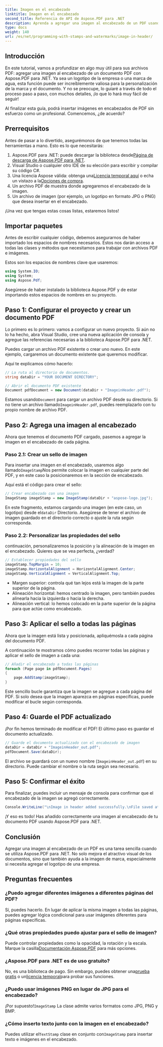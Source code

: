 ```yaml
---
title: Imagen en el encabezado
linktitle: Imagen en el encabezado
second_title: Referencia de API de Aspose.PDF para .NET
description: Aprenda a agregar una imagen al encabezado de un PDF usando Aspose.PDF para .NET en este tutorial paso a paso.
type: docs
weight: 140
url: /es/net/programming-with-stamps-and-watermarks/image-in-header/
---
```

## Introducción

En este tutorial, vamos a profundizar en algo muy útil para sus archivos PDF: agregar una imagen al encabezado de un documento PDF con Aspose.PDF para .NET. Ya sea un logotipo de la empresa o una marca de agua, esta función puede ser increíblemente valiosa para la personalización de la marca y el documento. Y no se preocupe, lo guiaré a través de todo el proceso paso a paso, con muchos detalles, ¡lo que lo hará muy fácil de seguir!

Al finalizar esta guía, podrá insertar imágenes en encabezados de PDF sin esfuerzo como un profesional. Comencemos, ¿de acuerdo?

## Prerrequisitos

Antes de pasar a lo divertido, asegurémonos de que tenemos todas las herramientas a mano. Esto es lo que necesitarás:

1.  Aspose.PDF para .NET: puede descargar la biblioteca desde[Página de descarga de Aspose.PDF para .NET](https://releases.aspose.com/pdf/net/).
2. Visual Studio o cualquier otro IDE de su elección para escribir y compilar su código C#.
3.  Una licencia Aspose válida: obtenga una[Licencia temporal aquí](https://purchase.aspose.com/temporary-license/) o echa un vistazo a la[Opciones de compra](https://purchase.aspose.com/buy).
4. Un archivo PDF de muestra donde agregaremos el encabezado de la imagen.
5. Un archivo de imagen (por ejemplo, un logotipo en formato JPG o PNG) que desea insertar en el encabezado.

¡Una vez que tengas estas cosas listas, estaremos listos!

## Importar paquetes

Antes de escribir cualquier código, debemos asegurarnos de haber importado los espacios de nombres necesarios. Estos nos darán acceso a todas las clases y métodos que necesitamos para trabajar con archivos PDF e imágenes.

Estos son los espacios de nombres clave que usaremos:

```csharp
using System.IO;
using System;
using Aspose.Pdf;
```

Asegúrese de haber instalado la biblioteca Aspose.PDF y de estar importando estos espacios de nombres en su proyecto.

## Paso 1: Configurar el proyecto y crear un documento PDF

Lo primero es lo primero: vamos a configurar un nuevo proyecto. Si aún no lo ha hecho, abra Visual Studio, cree una nueva aplicación de consola y agregue las referencias necesarias a la biblioteca Aspose.PDF para .NET.

Puedes cargar un archivo PDF existente o crear uno nuevo. En este ejemplo, cargaremos un documento existente que queremos modificar.

Aquí te explicamos cómo hacerlo:

```csharp
// La ruta al directorio de documentos.
string dataDir = "YOUR DOCUMENT DIRECTORY";

// Abrir el documento PDF existente
Document pdfDocument = new Document(dataDir + "ImageinHeader.pdf");
```

 Estamos usando`Document` para cargar un archivo PDF desde su directorio. Si no tiene un archivo llamado`ImageinHeader.pdf`, puedes reemplazarlo con tu propio nombre de archivo PDF.

## Paso 2: Agrega una imagen al encabezado

Ahora que tenemos el documento PDF cargado, pasemos a agregar la imagen en el encabezado de cada página.

### Paso 2.1: Crear un sello de imagen
 Para insertar una imagen en el encabezado, usaremos algo llamado`ImageStamp`Nos permite colocar la imagen en cualquier parte del PDF, y en este caso la posicionaremos en la sección de encabezado.

Aquí está el código para crear el sello:

```csharp
// Crear encabezado con una imagen
ImageStamp imageStamp = new ImageStamp(dataDir + "aspose-logo.jpg");
```

 En este fragmento, estamos cargando una imagen (en este caso, un logotipo) desde el`dataDir` Directorio. Asegúrese de tener el archivo de imagen guardado en el directorio correcto o ajuste la ruta según corresponda.

### Paso 2.2: Personalizar las propiedades del sello
continuación, personalizaremos la posición y la alineación de la imagen en el encabezado. Quieres que se vea perfecta, ¿verdad?

```csharp
// Establecer propiedades del sello
imageStamp.TopMargin = 10;
imageStamp.HorizontalAlignment = HorizontalAlignment.Center;
imageStamp.VerticalAlignment = VerticalAlignment.Top;
```

- Margen superior: controla qué tan lejos está la imagen de la parte superior de la página.
- Alineación horizontal: hemos centrado la imagen, pero también puedes alinearla hacia la izquierda o hacia la derecha.
- Alineación vertical: lo hemos colocado en la parte superior de la página para que actúe como encabezado.

## Paso 3: Aplicar el sello a todas las páginas

Ahora que la imagen está lista y posicionada, apliquémosla a cada página del documento PDF.

A continuación te mostramos cómo puedes recorrer todas las páginas y aplicar el sello de imagen a cada una:

```csharp
// Añadir el encabezado a todas las páginas
foreach (Page page in pdfDocument.Pages)
{
    page.AddStamp(imageStamp);
}
```

Este sencillo bucle garantiza que la imagen se agregue a cada página del PDF. Si solo desea que la imagen aparezca en páginas específicas, puede modificar el bucle según corresponda.

## Paso 4: Guarde el PDF actualizado

¡Por fin hemos terminado de modificar el PDF! El último paso es guardar el documento actualizado.

```csharp
// Guarde el documento actualizado con el encabezado de imagen
dataDir = dataDir + "ImageinHeader_out.pdf";
pdfDocument.Save(dataDir);
```

El archivo se guardará con un nuevo nombre (`ImageinHeader_out.pdf`) en su directorio. Puede cambiar el nombre o la ruta según sea necesario.

## Paso 5: Confirmar el éxito

Para finalizar, puedes incluir un mensaje de consola para confirmar que el encabezado de la imagen se agregó correctamente.

```csharp
Console.WriteLine("\nImage in header added successfully.\nFile saved at " + dataDir);
```

¡Y eso es todo! Has añadido correctamente una imagen al encabezado de tu documento PDF usando Aspose.PDF para .NET.

## Conclusión

Agregar una imagen al encabezado de un PDF es una tarea sencilla cuando se utiliza Aspose.PDF para .NET. No solo mejora el atractivo visual de los documentos, sino que también ayuda a la imagen de marca, especialmente si necesita agregar el logotipo de una empresa.

## Preguntas frecuentes

### ¿Puedo agregar diferentes imágenes a diferentes páginas del PDF?
Sí, puedes hacerlo. En lugar de aplicar la misma imagen a todas las páginas, puedes agregar lógica condicional para usar imágenes diferentes para páginas específicas.

### ¿Qué otras propiedades puedo ajustar para el sello de imagen?
 Puede controlar propiedades como la opacidad, la rotación y la escala. Marque la casilla[Documentación Aspose.PDF](https://reference.aspose.com/pdf/net/) para más opciones.

### ¿Aspose.PDF para .NET es de uso gratuito?
 No, es una biblioteca de pago. Sin embargo, puedes obtener una[prueba gratis](https://releases.aspose.com/) o un[licencia temporal](https://purchase.aspose.com/temporary-license/)para probar sus funciones.

### ¿Puedo usar imágenes PNG en lugar de JPG para el encabezado?
 ¡Por supuesto!`ImageStamp` La clase admite varios formatos como JPG, PNG y BMP.

### ¿Cómo inserto texto junto con la imagen en el encabezado?
 Puedes utilizar el`TextStamp` clase en conjunto con`ImageStamp` para insertar texto e imágenes en el encabezado.